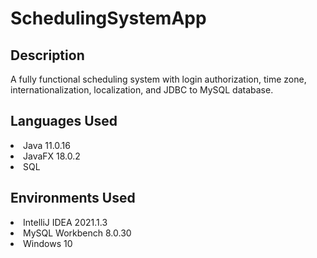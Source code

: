 # SchedulingSystemApp
 

<h2>Description</h2>
A fully functional scheduling system with login authorization, time zone, internationalization, localization, and JDBC to MySQL database.

<h2>Languages Used</h2>
<li>Java 11.0.16</li>
<li>JavaFX 18.0.2</li>
<li>SQL</li>

<h2>Environments Used</h2>
<li>IntelliJ IDEA 2021.1.3</li>
<li>MySQL Workbench 8.0.30</li>
<li>Windows 10</li>

